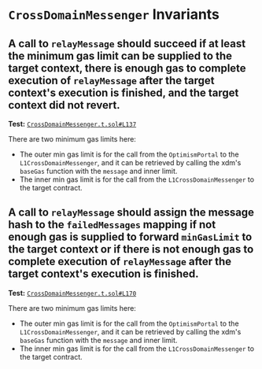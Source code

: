 # `CrossDomainMessenger` Invariants

## A call to `relayMessage` should succeed if at least the minimum gas limit can be supplied to the target context, there is enough gas to complete execution of `relayMessage` after the target context's execution is finished, and the target context did not revert.
**Test:** [`CrossDomainMessenger.t.sol#L137`](../test/invariants/CrossDomainMessenger.t.sol#L137)

There are two minimum gas limits here: 
- The outer min gas limit is for the call from the `OptimismPortal` to the `L1CrossDomainMessenger`,  and it can be retrieved by calling the xdm's `baseGas` function with the `message` and inner limit. 
- The inner min gas limit is for the call from the `L1CrossDomainMessenger` to the target contract. 

## A call to `relayMessage` should assign the message hash to the `failedMessages` mapping if not enough gas is supplied to forward `minGasLimit` to the target context or if there is not enough gas to complete execution of `relayMessage` after the target context's execution is finished.
**Test:** [`CrossDomainMessenger.t.sol#L170`](../test/invariants/CrossDomainMessenger.t.sol#L170)

There are two minimum gas limits here: 
- The outer min gas limit is for the call from the `OptimismPortal` to the `L1CrossDomainMessenger`,  and it can be retrieved by calling the xdm's `baseGas` function with the `message` and inner limit. 
- The inner min gas limit is for the call from the `L1CrossDomainMessenger` to the target contract. 